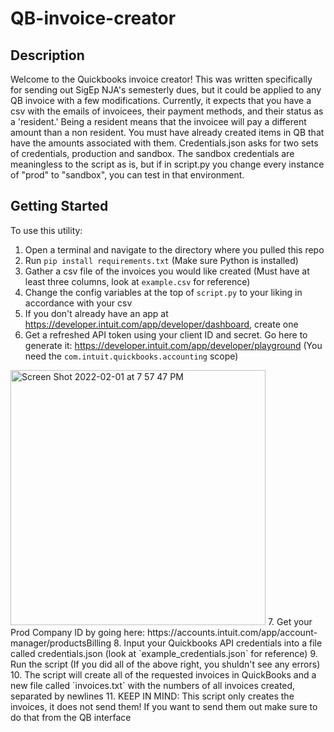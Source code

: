 # QB-invoice-creator

## Description
Welcome to the Quickbooks invoice creator! This was written specifically for sending out SigEp NJA's semesterly dues, but it could be applied to any QB invoice with a few modifications. Currently, it expects that you have a csv with the emails of invoicees, their payment methods, and their status as a 'resident.' Being a resident means that the invoicee will pay a different amount than a non resident. You must have already created items in QB that have the amounts associated with them. Credentials.json asks for two sets of credentials, production and sandbox. The sandbox credentials are meaningless to the script as is, but if in script.py you change every instance of "prod" to "sandbox", you can test in that environment.

## Getting Started
To use this utility:
1. Open a terminal and navigate to the directory where you pulled this repo
2. Run `pip install requirements.txt` (Make sure Python is installed)
3. Gather a csv file of the invoices you would like created (Must have at least three columns, look at `example.csv` for reference)
4. Change the config variables at the top of `script.py` to your liking in accordance with your csv
5. If you don't already have an app at https://developer.intuit.com/app/developer/dashboard, create one
6. Get a refreshed API token using your client ID and secret. Go here to generate it: https://developer.intuit.com/app/developer/playground (You need the `com.intuit.quickbooks.accounting` scope)
<img width="408" alt="Screen Shot 2022-02-01 at 7 57 47 PM" src="https://user-images.githubusercontent.com/45152459/152076730-68c4b74d-ad0e-4618-8900-886cb28acb86.png">
7. Get your Prod Company ID by going here: https://accounts.intuit.com/app/account-manager/productsBilling
8. Input your Quickbooks API credentials into a file called credentials.json (look at `example_credentials.json` for reference)
9. Run the script (If you did all of the above right, you shuldn't see any errors)
10. The script will create all of the requested invoices in QuickBooks and a new file called `invoices.txt` with the numbers of all invoices created, separated by newlines
11. KEEP IN MIND: This script only creates the invoices, it does not send them! If you want to send them out make sure to do that from the QB interface
